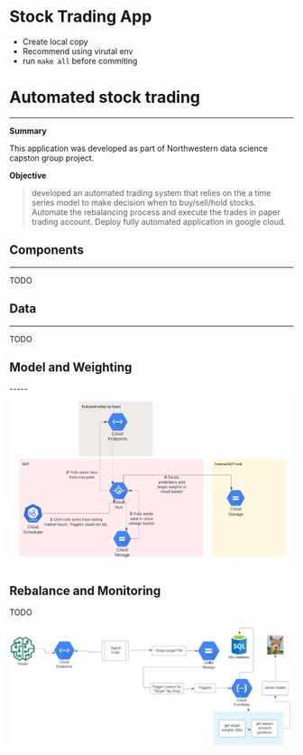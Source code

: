 # Stock Trading App

* Create local copy 
* Recommend using virutal env 
* run `make all` before commiting


# Automated stock trading
----

**Summary**

This application was developed as part of Northwestern data science capston group project. 

**Objective** 

>  developed an automated trading system that relies on the a time series model to make decision when to buy/sell/hold stocks. Automate the rebalancing process and execute the trades in paper trading account. Deploy fully automated application in google cloud. 


  
## Components
------

TODO

## Data
-----
TODO

## Model and Weighting

-----<img src="./images/cloud-run-predict&weight.png" alt="Pulling Model, predicting, and providing allocation recommendations"> 



Rebalance and Monitoring
-----

TODO

<img src="./images/rebalance-process.png" alt="Front end GUI"> 
